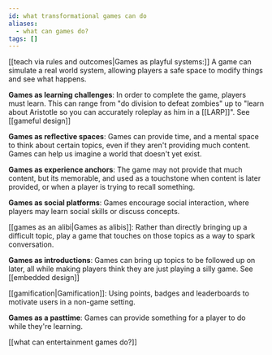 ```yaml
---
id: what transformational games can do
aliases:
  - what can games do?
tags: []
---
```

[[teach via rules and outcomes|Games as playful systems:]] A game can simulate a real world system, allowing players a safe space to modify things and see what happens.

**Games as learning challenges**: In order to complete the game, players must learn. This can range from "do division to defeat zombies" up to "learn about Aristotle so you can accurately roleplay as him in a [[LARP]]". See [[gameful design]]

**Games as reflective spaces**: Games can provide time, and a mental space to think about certain topics, even if they aren't providing much content. Games can help us imagine a world that doesn't yet exist.

**Games as experience anchors**: The game may not provide that much content, but its memorable, and used as a touchstone when content is later provided, or when a player is trying to recall something.

**Games as social platforms**: Games encourage social interaction, where players may learn social skills or discuss concepts.

[[games as an alibi|Games as alibis]]: Rather than directly bringing up a difficult topic, play a game that touches on those topics as a way to spark conversation.

**Games as introductions**: Games can bring up topics to be followed up on later, all while making players think they are just playing a silly game. See [[embedded design]]

[[gamification|Gamification]]: Using points, badges and leaderboards to motivate users in a non-game setting.

**Games as a pasttime**: Games can provide something for a player to do while they're learning.

[[what can entertainment games do?]]